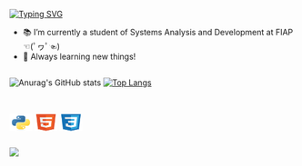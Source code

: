 [![Typing SVG](https://readme-typing-svg.demolab.com/?lines=👋+Hi+there!+I'm+Roberto+Gaudeoso;🤘+Welcome+to+my+profile!😁)](https://git.io/typing-svg)

- 📚 I’m currently a student of Systems Analysis and Development at FIAP ☜(ﾟヮﾟ☜)
- 🌱 Always learning new things!

##

![Anurag's GitHub stats](https://github-readme-stats.vercel.app/api?username=RobGaudeoso&show_icons=true&theme=radical)
[![Top Langs](https://github-readme-stats.vercel.app/api/top-langs/?username=RobGaudeoso&theme=radical&layout=compact)](https://github.com/anuraghazra/github-readme-stats)

##

<div style="display: inline_block"><br>
  <img align="center" alt="Rob-Python" height="30" width="40" src="https://raw.githubusercontent.com/devicons/devicon/master/icons/python/python-original.svg">
  <img align="center" alt="Rob-HTML" height="30" width="40" src="https://raw.githubusercontent.com/devicons/devicon/master/icons/html5/html5-original.svg">
  <img align="center" alt="Rob-CSS" height="30" width="40" src="https://raw.githubusercontent.com/devicons/devicon/master/icons/css3/css3-original.svg">
</div>

 ##
 
 <div> 
  <a href="https://www.linkedin.com/in/roberto-gaudeoso/" target="_blank"><img src="https://img.shields.io/badge/-LinkedIn-%230077B5?style=for-the-badge&logo=linkedin&logoColor=white" target="_blank"></a>   
</div>
